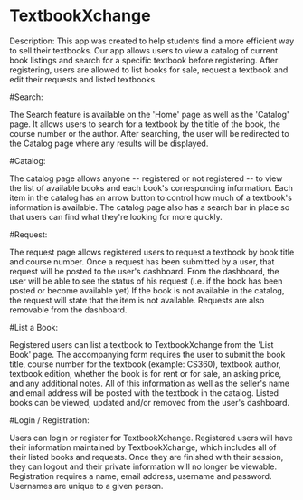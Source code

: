 # TextbookXchange

Description:
This app was created to help students find a more efficient way to sell their textbooks. Our app allows users to view a catalog of current book listings and search for a specific textbook before registering. After registering, users are allowed to list books for sale, request a textbook and edit their requests and listed textbooks. 

#Search:

The Search feature is available on the 'Home' page as well as the 'Catalog' page. It allows users to search for a textbook by the title of the book, the course number or the author. After searching, the user will be redirected to the Catalog page where any results will be displayed. 

#Catalog:

The catalog page allows anyone -- registered or not registered -- to view the list of available books and each book's corresponding information. Each item in the catalog has an arrow button to control how much of a textbook's information is available. The catalog page also has a search bar in place so that users can find what they're looking for more quickly. 

#Request:

The request page allows registered users to request a textbook by book title and course number. Once a request has been submitted by a user, that request will be posted to the user's dashboard. From the dashboard, the user will be able to see the status of his request (i.e. if the book has been posted or become available yet) If the book is not available in the catalog, the request will state that the item is not available. Requests are also removable from the dashboard.

#List a Book:

Registered users can list a textbook to TextbookXchange from the 'List Book' page. The accompanying form requires the user to submit the book title, course number for the textbook (example: CS360), textbook author, textbook edition, whether the book is for rent or for sale, an asking price, and any additional notes. All of this information as well as the seller's name and email address will be posted with the textbook in the catalog. Listed books can be viewed, updated and/or removed from the user's dashboard.

#Login / Registration:

Users can login or register for TextbookXchange. Registered users will have their information maintained by TextbookXchange, which includes all of their listed books and requests. Once they are finished with their session, they can logout and their private information will no longer be viewable. Registration requires a name, email address, username and password. Usernames are unique to a given person.
